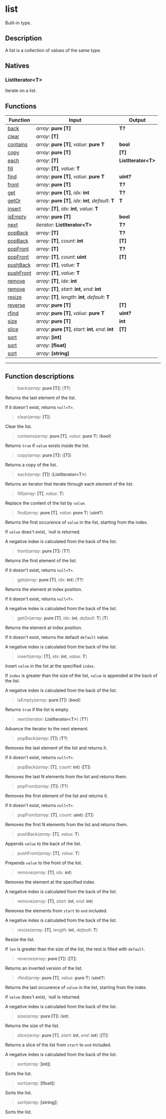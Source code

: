 # list

Built-in type.
## Description
A list is a collection of values of the same type.
## Natives
### ListIterator\<T>
Iterate on a list.
## Functions
|Function|Input|Output|
|-|-|-|
|[back](#func_0)|*array*: **pure [T]**|**T?**|
|[clear](#func_1)|*array*: **[T]**||
|[contains](#func_2)|*array*: **pure [T]**, *value*: **pure T**|**bool**|
|[copy](#func_3)|*array*: **pure [T]**|**[T]**|
|[each](#func_4)|*array*: **[T]**|**ListIterator\<T>**|
|[fill](#func_5)|*array*: **[T]**, *value*: **T**||
|[find](#func_6)|*array*: **pure [T]**, *value*: **pure T**|**uint?**|
|[front](#func_7)|*array*: **pure [T]**|**T?**|
|[get](#func_8)|*array*: **pure [T]**, *idx*: **int**|**T?**|
|[getOr](#func_9)|*array*: **pure [T]**, *idx*: **int**, *default*: **T**|**T**|
|[insert](#func_10)|*array*: **[T]**, *idx*: **int**, *value*: **T**||
|[isEmpty](#func_11)|*array*: **pure [T]**|**bool**|
|[next](#func_12)|*iterator*: **ListIterator\<T>**|**T?**|
|[popBack](#func_13)|*array*: **[T]**|**T?**|
|[popBack](#func_14)|*array*: **[T]**, *count*: **int**|**[T]**|
|[popFront](#func_15)|*array*: **[T]**|**T?**|
|[popFront](#func_16)|*array*: **[T]**, *count*: **uint**|**[T]**|
|[pushBack](#func_17)|*array*: **[T]**, *value*: **T**||
|[pushFront](#func_18)|*array*: **[T]**, *value*: **T**||
|[remove](#func_19)|*array*: **[T]**, *idx*: **int**||
|[remove](#func_20)|*array*: **[T]**, *start*: **int**, *end*: **int**||
|[resize](#func_21)|*array*: **[T]**, *length*: **int**, *default*: **T**||
|[reverse](#func_22)|*array*: **pure [T]**|**[T]**|
|[rfind](#func_23)|*array*: **pure [T]**, *value*: **pure T**|**uint?**|
|[size](#func_24)|*array*: **pure [T]**|**int**|
|[slice](#func_25)|*array*: **pure [T]**, *start*: **int**, *end*: **int**|**[T]**|
|[sort](#func_26)|*array*: **[int]**||
|[sort](#func_27)|*array*: **[float]**||
|[sort](#func_28)|*array*: **[string]**||


***
## Function descriptions

<a id="func_0"></a>
> back(*array*: **pure [T]**) (**T?**)

Returns the last element of the list.

If it doesn't exist, returns `null<T>`.

<a id="func_1"></a>
> clear(*array*: **[T]**)

Clear the list.

<a id="func_2"></a>
> contains(*array*: **pure [T]**, *value*: **pure T**) (**bool**)

Returns `true` if `value` exists inside the list.

<a id="func_3"></a>
> copy(*array*: **pure [T]**) (**[T]**)

Returns a copy of the list.

<a id="func_4"></a>
> each(*array*: **[T]**) (**ListIterator\<T>**)

Returns an iterator that iterate through each element of the list.

<a id="func_5"></a>
> fill(*array*: **[T]**, *value*: **T**)

Replace the content of the list by `value`.

<a id="func_6"></a>
> find(*array*: **pure [T]**, *value*: **pure T**) (**uint?**)

Returns the first occurence of `value` in the list, starting from the index.

If `value` does't exist, `null<int> is returned.

A negative index is calculated from the back of the list.

<a id="func_7"></a>
> front(*array*: **pure [T]**) (**T?**)

Returns the first element of the list.

If it doesn't exist, returns `null<T>`.

<a id="func_8"></a>
> get(*array*: **pure [T]**, *idx*: **int**) (**T?**)

Returns the element at index position.

If it doesn't exist, returns `null<T>`.

A negative index is calculated from the back of the list.

<a id="func_9"></a>
> getOr(*array*: **pure [T]**, *idx*: **int**, *default*: **T**) (**T**)

Returns the element at index position.

If it doesn't exist, returns the default `default` value.

A negative index is calculated from the back of the list.

<a id="func_10"></a>
> insert(*array*: **[T]**, *idx*: **int**, *value*: **T**)

Insert `value` in the list at the specified `index`.

If `index` is greater than the size of the list, `value` is appended at the back of the list.

A negative index is calculated from the back of the list.

<a id="func_11"></a>
> isEmpty(*array*: **pure [T]**) (**bool**)

Returns `true` if the list is empty.

<a id="func_12"></a>
> next(*iterator*: **ListIterator\<T>**) (**T?**)

Advance the iterator to the next element.

<a id="func_13"></a>
> popBack(*array*: **[T]**) (**T?**)

Removes the last element of the list and returns it.

If it doesn't exist, returns `null<T>`.

<a id="func_14"></a>
> popBack(*array*: **[T]**, *count*: **int**) (**[T]**)

Removes the last N elements from the list and returns them.

<a id="func_15"></a>
> popFront(*array*: **[T]**) (**T?**)

Removes the first element of the list and returns it.

If it doesn't exist, returns `null<T>`.

<a id="func_16"></a>
> popFront(*array*: **[T]**, *count*: **uint**) (**[T]**)

Removes the first N elements from the list and returns them.

<a id="func_17"></a>
> pushBack(*array*: **[T]**, *value*: **T**)

Appends `value` to the back of the list.

<a id="func_18"></a>
> pushFront(*array*: **[T]**, *value*: **T**)

Prepends `value` to the front of the list.

<a id="func_19"></a>
> remove(*array*: **[T]**, *idx*: **int**)

Removes the element at the specified index.

A negative index is calculated from the back of the list.

<a id="func_20"></a>
> remove(*array*: **[T]**, *start*: **int**, *end*: **int**)

Removes the elements from `start` to `end` included.

A negative index is calculated from the back of the list.

<a id="func_21"></a>
> resize(*array*: **[T]**, *length*: **int**, *default*: **T**)

Resize the list.

If `len` is greater than the size of the list, the rest is filled with `default`.

<a id="func_22"></a>
> reverse(*array*: **pure [T]**) (**[T]**)

Returns an inverted version of the list.

<a id="func_23"></a>
> rfind(*array*: **pure [T]**, *value*: **pure T**) (**uint?**)

Returns the last occurence of `value` in the list, starting from the index.

If `value` does't exist, `null<int> is returned.

A negative index is calculated from the back of the list.

<a id="func_24"></a>
> size(*array*: **pure [T]**) (**int**)

Returns the size of the list.

<a id="func_25"></a>
> slice(*array*: **pure [T]**, *start*: **int**, *end*: **int**) (**[T]**)

Returns a slice of the list from `start` to `end` included.

A negative index is calculated from the back of the list.

<a id="func_26"></a>
> sort(*array*: **[int]**)

Sorts the list.

<a id="func_27"></a>
> sort(*array*: **[float]**)

Sorts the list.

<a id="func_28"></a>
> sort(*array*: **[string]**)

Sorts the list.


